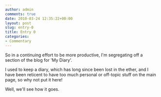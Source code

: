 ```yaml
---
author: admin
comments: true
date: 2010-03-24 12:35:22+00:00
layout: post
slug: entry-0
title: Entry 0
categories:
- Commentary
---
```


So in a continuing effort to be more productive, I'm segregating off a section of the blog for 'My Diary'.

I used to keep a diary, which has long since been lost in the ether, and I have been reticent to have too much personal or off-topic stuff on the main page, so why not put it here!

Well, we'll see how it goes.
